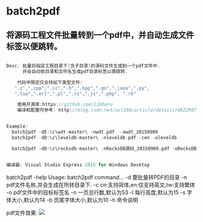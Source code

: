 batch2pdf
========
 将源码工程文件批量转到一个pdf中，并自动生成文件标签以便跳转。
-------
```C++

Desc: 批量将指定工程目录下(含子目录)的源码文件生成到一个pdf文件中.
      并会自动依目录和文件名生成pdf目录标签以便跳转.

    代码中限定仅支持如下类型文件:
   ".c",".cpp",".cc",".h",".hpp",".go",".java",".py", 
   ",lua",".erl",".pl",".rs",".js",".php", ".rb"

    使用开源库:https://github.com/libharu
    编译和配置可参考: http://blog.csdn.net/xcl168/article/details/48229079


Example:
  batch2pdf -dE:\c\wdt-master\ -nwdt.pdf  -owdt_20150909
  batch2pdf -dD:\c\leveldb-master\ -nleveldb.pdf -cen -oleveldb

  batch2pdf -dD:\c\rocksdb-master\ -nRocksDB源码_20150909.pdf -oRocksDB


编译器: Visual Studio Express 2015 for Windows Desktop

  ```
batch2pdf -help
  Usage: batch2pdf command...
   -d 要批量转PDF的目录
   -n pdf文件名称,并会生成在所转目录下.
   -c cn:支持简体,en:仅支持英文,tw:支持繁体
   -o pdf文件中的目标标签名
   -n 一页总行数,默认为53
   -l 每行高度,默认为15
   -s 字体大小,默认为14
   -b 页尾字体大小,默认为10
   -h 命令说明

pdf文件效果:
  ![](https://raw.githubusercontent.com/xcltapestry/batch2pdf/master/sample/batch2pdf.png)
